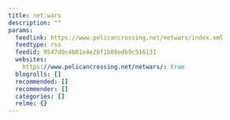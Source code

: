 ```yaml
---
title: net.wars
description: ""
params:
  feedlink: https://www.pelicancrossing.net/netwars/index.xml
  feedtype: rss
  feedid: 9547d0c4b01e4e2bf1b88edb9c516131
  websites:
    https://www.pelicancrossing.net/netwars/: true
  blogrolls: []
  recommended: []
  recommender: []
  categories: []
  relme: {}
---
```

